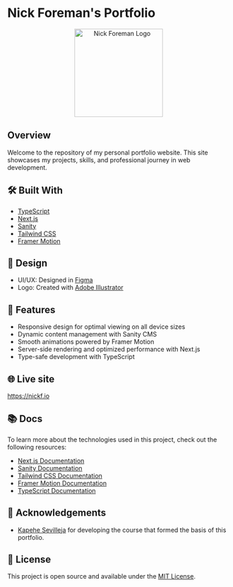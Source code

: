 # Nick Foreman's Portfolio

<p align="center">
  <img src="path_to_your_logo.png" alt="Nick Foreman Logo" width="200"/>
</p>

## Overview

Welcome to the repository of my personal portfolio website. This site showcases my projects, skills, and professional journey in web development.

## 🛠 Built With

- [TypeScript](https://www.typescriptlang.org/)
- [Next.js](https://nextjs.org/)
- [Sanity](https://www.sanity.io/)
- [Tailwind CSS](https://tailwindcss.com/)
- [Framer Motion](https://www.framer.com/motion/)

## 🎨 Design

- UI/UX: Designed in [Figma](https://www.figma.com/)
- Logo: Created with [Adobe Illustrator](https://www.adobe.com/products/illustrator.html)

## 🚀 Features

- Responsive design for optimal viewing on all device sizes
- Dynamic content management with Sanity CMS
- Smooth animations powered by Framer Motion
- Server-side rendering and optimized performance with Next.js
- Type-safe development with TypeScript

## 🌐 Live site

https://nickf.io

## 📚 Docs

To learn more about the technologies used in this project, check out the following resources:

- [Next.js Documentation](https://nextjs.org/docs)
- [Sanity Documentation](https://www.sanity.io/docs)
- [Tailwind CSS Documentation](https://tailwindcss.com/docs)
- [Framer Motion Documentation](https://www.framer.com/motion/)
- [TypeScript Documentation](https://www.typescriptlang.org/docs/)

## 🙏 Acknowledgements

- [Kapehe Sevilleja](https://github.com/kapehe-ok) for developing the course that formed the basis of this portfolio.

## 📄 License

This project is open source and available under the [MIT License](LICENSE).
